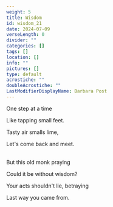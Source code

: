 ```yaml
---
weight: 5
title: Wisdom
id: wisdom_21
date: 2024-07-09
verseLength: 0
divider: ""
categories: []
tags: []
location: []
info: ""
pictures: []
type: default
acrostiche: ""
doubleAcrostiche: ""
LastModifierDisplayName: Barbara Post
---
```

One step at a time

Like tapping small feet.

Tasty air smalls lime,

Let's come back and meet.

 \
But this old monk praying

Could it be without wisdom?

Your acts shouldn't lie, betraying

Last way you came from.